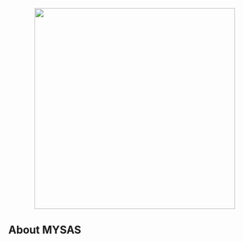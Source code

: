 <p align="center"><img src="https://mysas.online/images/logo.png" width="400"></p>


## About MYSAS
